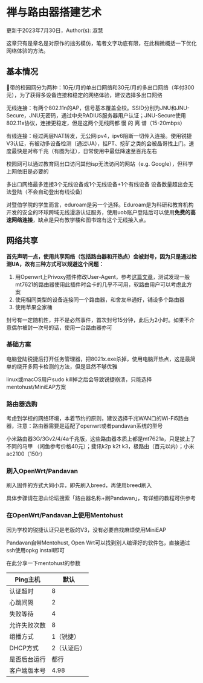 # 禅与路由器搭建艺术

更新于2023年7月30日，Author(s): 淑慧

这章只有是章名是对原作的拙劣模仿，笔者文字功底有限，在此稍微概括一下优化网络体验的方法。

## 基本情况

🐔带的校园网分为两种：10元/月的单出口网络和30元/月的多出口网络（年付300元），为了获得多设备连接和稳定的网络体验，建议选择多出口网络

无线连接：有两个802.11n的AP，信号基本覆盖全校。SSID分别为JNU和JNU-Secure，JNU无密码，通过中央RADIUS服务器用户认证；JNU-Secure使用802.11x协议，连接更稳定，但是这两个无线网都 慢 的 离 谱（15-20mbps）

有线连接：经过两层NAT转发，无公网ipv4，ipv6阻断一切传入连接。使用锐捷V3认证，有被动多设备检测（通过UA），挂PT、挖矿之类的会被晶哥找上门。速度最快是对称千兆（有图为证），日常使用中最低降速至百兆左右

校园网可以通过教育网出口访问其他isp无法访问的网站（e.g. Google），但科学上网依旧是必要的

多出口网络最多连接3个无线设备或1个无线设备+1个有线设备 设备数量超出会无法登陆（不会自动登出有线设备）

对暨伯学院的学生而言，eduroam是另一个选择。Eduroam是为科研和教育机构开发的安全的环球跨域无线漫游认证服务，使用uob账户登陆后可以使用**免费的高速网络连接**，缺点是只有教学楼和图书馆有这个无线接入点。

## 网络共享

**首先声明一点，使用共享网络（包括路由器和开热点）会被封号，因为只是通过检测UA，故有三种方式可以规避这个问题：**

1. 用Openwrt上Privoxy插件修改User-Agent，参考[这篇文章](https://www.right.com.cn/forum/thread-249325-1-1.html)，测试发现一般mt7621的路由器使用此插件时会卡的几乎不可用，软路由用户可以考虑此方案
2. 使用相同类型的设备连接同一个路由器，和舍友串通好，铺设多个路由器
3. 使用苹果全家桶

封号有一定随机性，并不是必然事件，首次封号15分钟，此后为2小时。如果不介意偶尔被封一次号的话，使用一台路由器亦可

### 基础方案

电脑登陆锐捷后打开任务管理器，把8021x.exe杀掉，使用电脑开热点，这是最简单的绕开多网卡检测的方法，但是显然不够优雅

linux或macOS用户sudo kill掉之后会导致锐捷崩溃，只能选择mentohust/MiniEAP方案

### 路由器选购

考虑到学校的网络环境，本着节约的原则，建议选择千兆WAN口的Wi-Fi5路由器，注意：路由器需要是适配了openwrt或者pandavan系统的型号

小米路由器3G/3Gv2/4/4a千兆版，这些路由器本质上都是mt7621a，只是披上了不同的马甲 （闲鱼参考价格40元）；斐讯k2p k2t k3，极路由（百元以内）；小米ac2100（150r）

### 刷入OpenWrt/Pandavan

刷入固件的方式大同小异，即先刷入breed，再使用breed刷入

具体步骤请在恩山论坛搜索「路由器名称+刷Pandavan」，有详细的教程可供参考

### 在OpenWrt/Pandavan上使用Mentohust

因为学校的锐捷认证只是老版的V3，没有必要自找麻烦使用MiniEAP

Pandavan自带Mentohust, Open Wrt可以找到别人编译好的软件包，直接通过ssh使用opkg install即可

在此分享一下mentohust的参数

| Ping主机     | 默认        |
| ------------ | ----------- |
| 认证超时     | 8           |
| 心跳间隔     | 2           |
| 失败等待     | 4           |
| 允许失败次数 | 8           |
| 组播方式     | 1（锐捷）   |
| DHCP方式     | 2（认证后） |
| 是否后台运行 | 都行        |
| 客户端版本号 | 4.98        |

